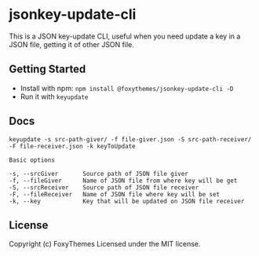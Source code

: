 # jsonkey-update-cli

This is a JSON key-update CLI, useful when you need update a key in a JSON file, getting it of other JSON file.

## Getting Started

*  Install with npm: `npm install @foxythemes/jsonkey-update-cli -D`
*  Run it with `keyupdate`

## Docs

```	
keyupdate -s src-path-giver/ -f file-giver.json -S src-path-receiver/ -F file-receiver.json -k keyToUpdate

Basic options

-s, --srcGiver       Source path of JSON file giver
-f, --fileGiver      Name of JSON file from where key will be get
-S, --srcReceiver    Source path of JSON file receiver
-F, --fileReceiver   Name of JSON file where key will be set
-k, --key            Key that will be updated on JSON file receiver

```

## License

Copyright (c) FoxyThemes
Licensed under the MIT license.
